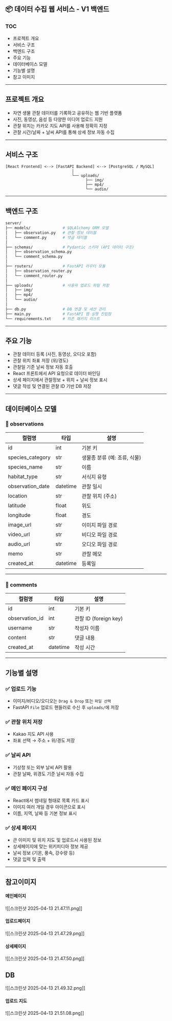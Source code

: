 ## 📦 데이터 수집 웹 서비스 - V1 백엔드

### TOC
- 프로젝트 개요
- 서비스 구조
- 백엔드 구조
- 주요 기능
- 데이터베이스 모델
- 기능별 설명
- 참고 이미지

---
## 프로젝트 개요
- 자연 생물 관찰 데이터를 기록하고 공유하는 웹 기반 플랫폼
- 사진, 동영상, 음성 등 다양한 미디어 업로드 지원
- 관찰 위치는 카카오 지도 API를 사용해 정확히 지정
- 관찰 시간/날짜 + 날씨 API를 통해 상세 정보 자동 수집

---
## 서비스 구조
```plaintext
[React Frontend] <--> [FastAPI Backend] <--> [PostgreSQL / MySQL]
                             |
                             └── uploads/
                                   ├── img/
                                   ├── mp4/
                                   └── audio/

```

---
## 백엔드 구조
```bash
server/
├── models/              # SQLAlchemy ORM 모델
│   ├── observation.py   # 관찰 정보 테이블
│   └── comment.py       # 댓글 테이블
│
├── schemas/             # Pydantic 스키마 (API 데이터 구조)
│   ├── observation_schema.py
│   └── comment_schema.py
│
├── routers/             # FastAPI 라우터 모듈
│   ├── observation_router.py
│   └── comment_router.py
│
├── uploads/             # 사용자 업로드 파일 저장
│   ├── img/
│   ├── mp4/
│   └── audio/
│
├── db.py                # DB 연결 및 세션 관리
├── main.py              # FastAPI 앱 실행 진입점
└── requirements.txt     # 의존 패키지 리스트

```

---
## 주요 기능

- 관찰 데이터 등록 (사진, 동영상, 오디오 포함)
- 관찰 위치 좌표 저장 (위/경도)
- 관찰일 기준 날씨 정보 자동 호출
- React 프론트에서 API 요청으로 데이터 바인딩
- 상세 페이지에서 관찰정보 + 위치 + 날씨 정보 표시
- 댓글 작성 및 연결된 관찰 ID 기반 DB 저장
---
## 데이터베이스 모델

### 📄 observations

|컬럼명|타입|설명|
|---|---|---|
|id|int|기본 키|
|species_category|str|생물종 분류 (예: 조류, 식물)|
|species_name|str|이름|
|habitat_type|str|서식지 유형|
|observation_date|datetime|관찰 일시|
|location|str|관찰 위치 (주소)|
|latitude|float|위도|
|longitude|float|경도|
|image_url|str|이미지 파일 경로|
|video_url|str|비디오 파일 경로|
|audio_url|str|오디오 파일 경로|
|memo|str|관찰 메모|
|created_at|datetime|등록일|

---
### 💬 comments

| 컬럼명            | 타입       | 설명                  |
| -------------- | -------- | ------------------- |
| id             | int      | 기본 키                |
| observation_id | int      | 관찰 ID (foreign key) |
| username       | str      | 작성자 이름              |
| content        | str      | 댓글 내용               |
| created_at     | datetime | 작성 시간               |

---
## 기능별 설명

### ✅ 업로드 기능

- 이미지/비디오/오디오는 `Drag & Drop` 또는 `파일 선택`
- FastAPI `File` 업로드 핸들러로 수신 후 `uploads/`에 저장
    
### ✅ 관찰 위치 저장
- Kakao 지도 API 사용
- 좌표 선택 → 주소 + 위/경도 저장
    
### ✅ 날씨 API
- 기상청 또는 외부 날씨 API 활용
- 관찰 날짜, 위경도 기준 날씨 자동 수집
    
### ✅ 메인 페이지 구성
- React에서 썸네일 형태로 목록 카드 표시
- 이미지 여러 개일 경우 아이콘으로 표시
- 이름, 지역, 날짜 등 기본 정보 표시
    
### ✅ 상세 페이지
- 큰 이미지 및 위치 지도 및 업로드시 사용된 정보 
- 상세페이지에 맞는 위키피디아 정보 제공 
- 날씨 정보 (기온, 풍속, 강수량 등)
- 댓글 입력 및 출력

---
## 참고이미지
#### 메인페이지
![[스크린샷 2025-04-13 21.47.11.png]]
#### 업로드페이지
![[스크린샷 2025-04-13 21.47.29.png]]
#### 상세페이지
![[스크린샷 2025-04-13 21.47.50.png]]
## DB
![[스크린샷 2025-04-13 21.49.32.png]]
#### 업로드 지도
![[스크린샷 2025-04-13 21.51.08.png]]